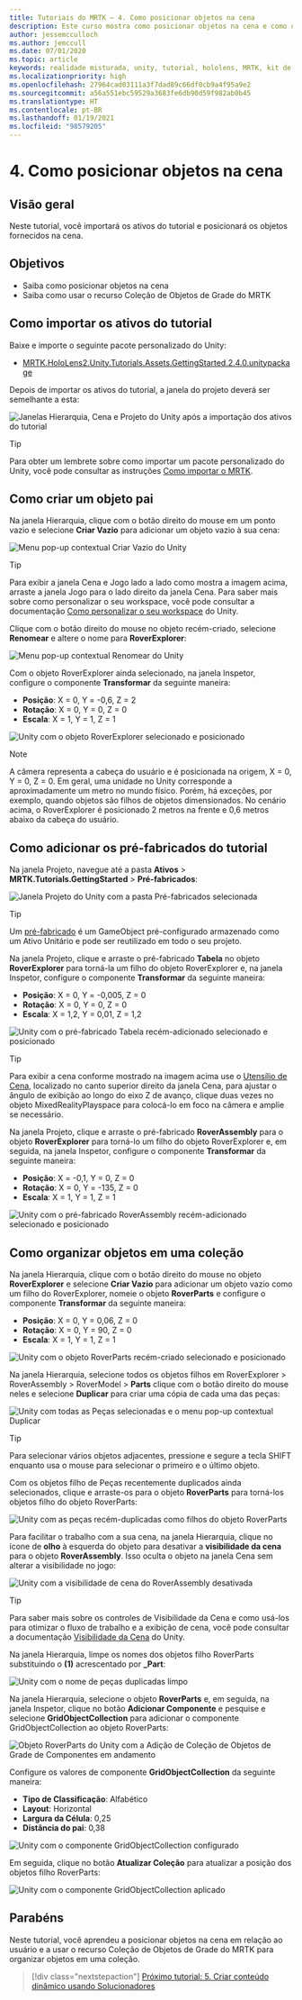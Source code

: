 ```yaml
---
title: Tutoriais do MRTK – 4. Como posicionar objetos na cena
description: Este curso mostra como posicionar objetos na cena e como usar o MRTK (Kit de Ferramentas de Realidade Misturada) para organizar objetos em uma grade.
author: jessemcculloch
ms.author: jemccull
ms.date: 07/01/2020
ms.topic: article
keywords: realidade misturada, unity, tutorial, hololens, MRTK, kit de ferramentas de realidade misturada, UWP, solucionadores, coleção de objetos de grade
ms.localizationpriority: high
ms.openlocfilehash: 27964cad03111a3f7dad89c66df0cb9a4f95a9e2
ms.sourcegitcommit: a56a551ebc59529a3683fe6db90d59f982ab0b45
ms.translationtype: HT
ms.contentlocale: pt-BR
ms.lasthandoff: 01/19/2021
ms.locfileid: "98579205"
---
```

# <a name="4-positioning-objects-in-the-scene"></a>4. Como posicionar objetos na cena

## <a name="overview"></a>Visão geral

Neste tutorial, você importará os ativos do tutorial e posicionará os objetos fornecidos na cena.

## <a name="objectives"></a>Objetivos

* Saiba como posicionar objetos na cena
* Saiba como usar o recurso Coleção de Objetos de Grade do MRTK

## <a name="importing-the-tutorial-assets"></a>Como importar os ativos do tutorial

Baixe e importe o seguinte pacote personalizado do Unity:

* [MRTK.HoloLens2.Unity.Tutorials.Assets.GettingStarted.2.4.0.unitypackage](https://github.com/microsoft/MixedRealityLearning/releases/download/getting-started-v2.4.0/MRTK.HoloLens2.Unity.Tutorials.Assets.GettingStarted.2.4.0.unitypackage)

Depois de importar os ativos do tutorial, a janela do projeto deverá ser semelhante a esta:

![Janelas Hierarquia, Cena e Projeto do Unity após a importação dos ativos do tutorial](images/mr-learning-base/base-04-section1-step1-1.png)

> [!TIP]
> Para obter um lembrete sobre como importar um pacote personalizado do Unity, você pode consultar as instruções [Como importar o MRTK](mr-learning-base-02.md#importing-the-mixed-reality-toolkit).

## <a name="creating-the-parent-object"></a>Como criar um objeto pai

Na janela Hierarquia, clique com o botão direito do mouse em um ponto vazio e selecione **Criar Vazio** para adicionar um objeto vazio à sua cena:

![Menu pop-up contextual Criar Vazio do Unity](images/mr-learning-base/base-04-section2-step1-1.png)

> [!TIP]
> Para exibir a janela Cena e Jogo lado a lado como mostra a imagem acima, arraste a janela Jogo para o lado direito da janela Cena. Para saber mais sobre como personalizar o seu workspace, você pode consultar a documentação <a href="https://docs.unity3d.com/Manual/CustomizingYourWorkspace.html" target="_blank">Como personalizar o seu workspace</a> do Unity.

Clique com o botão direito do mouse no objeto recém-criado, selecione **Renomear** e altere o nome para **RoverExplorer**:

![Menu pop-up contextual Renomear do Unity](images/mr-learning-base/base-04-section2-step1-2.png)

Com o objeto RoverExplorer ainda selecionado, na janela Inspetor, configure o componente **Transformar** da seguinte maneira:

* **Posição**: X = 0, Y = -0,6, Z = 2
* **Rotação**: X = 0, Y = 0, Z = 0
* **Escala**: X = 1, Y = 1, Z = 1

![Unity com o objeto RoverExplorer selecionado e posicionado](images/mr-learning-base/base-04-section2-step1-3.png)

> [!NOTE]
> A câmera representa a cabeça do usuário e é posicionada na origem, X = 0, Y = 0, Z = 0. Em geral, uma unidade no Unity corresponde a aproximadamente um metro no mundo físico. Porém, há exceções, por exemplo, quando objetos são filhos de objetos dimensionados. No cenário acima, o RoverExplorer é posicionado 2 metros na frente e 0,6 metros abaixo da cabeça do usuário.

## <a name="adding-the-tutorial-prefabs"></a>Como adicionar os pré-fabricados do tutorial

Na janela Projeto, navegue até a pasta **Ativos** > **MRTK.Tutorials.GettingStarted** > **Pré-fabricados**:

![Janela Projeto do Unity com a pasta Pré-fabricados selecionada](images/mr-learning-base/base-04-section3-step1-1.png)

> [!TIP]
> Um <a href="https://docs.unity3d.com/Manual/Prefabs.html" target="_blank">pré-fabricado</a> é um GameObject pré-configurado armazenado como um Ativo Unitário e pode ser reutilizado em todo o seu projeto.

Na janela Projeto, clique e arraste o pré-fabricado **Tabela** no objeto **RoverExplorer** para torná-la um filho do objeto RoverExplorer e, na janela Inspetor, configure o componente **Transformar** da seguinte maneira:

* **Posição**: X = 0, Y = -0,005, Z = 0
* **Rotação**: X = 0, Y = 0, Z = 0
* **Escala**: X = 1,2, Y = 0,01, Z = 1,2

![Unity com o pré-fabricado Tabela recém-adicionado selecionado e posicionado](images/mr-learning-base/base-04-section3-step1-2.png)

> [!TIP]
> Para exibir a cena conforme mostrado na imagem acima use o <a href="https://docs.unity3d.com/Manual/SceneViewNavigation.html" target="_blank">Utensílio de Cena</a>, localizado no canto superior direito da janela Cena, para ajustar o ângulo de exibição ao longo do eixo Z de avanço, clique duas vezes no objeto MixedRealityPlayspace para colocá-lo em foco na câmera e amplie se necessário.

Na janela Projeto, clique e arraste o pré-fabricado **RoverAssembly** para o objeto **RoverExplorer** para torná-lo um filho do objeto RoverExplorer e, em seguida, na janela Inspetor, configure o componente **Transformar** da seguinte maneira:

* **Posição**: X = -0,1, Y = 0, Z = 0
* **Rotação**: X = 0, Y = -135, Z = 0
* **Escala**: X = 1, Y = 1, Z = 1

![Unity com o pré-fabricado RoverAssembly recém-adicionado selecionado e posicionado](images/mr-learning-base/base-04-section3-step1-3.png)

## <a name="organizing-objects-in-a-collection"></a>Como organizar objetos em uma coleção

Na janela Hierarquia, clique com o botão direito do mouse no objeto **RoverExplorer** e selecione **Criar Vazio** para adicionar um objeto vazio como um filho do RoverExplorer, nomeie o objeto **RoverParts** e configure o componente **Transformar** da seguinte maneira:

* **Posição**: X = 0, Y = 0,06, Z = 0
* **Rotação**: X = 0, Y = 90, Z = 0
* **Escala**: X = 1, Y = 1, Z = 1

![Unity com o objeto RoverParts recém-criado selecionado e posicionado](images/mr-learning-base/base-04-section4-step1-1.png)

Na janela Hierarquia, selecione todos os objetos filhos em RoverExplorer > RoverAssembly > RoverModel > **Parts** clique com o botão direito do mouse neles e selecione **Duplicar** para criar uma cópia de cada uma das peças:

![Unity com todas as Peças selecionadas e o menu pop-up contextual Duplicar](images/mr-learning-base/base-04-section4-step1-2.png)

> [!TIP]
> Para selecionar vários objetos adjacentes, pressione e segure a tecla SHIFT enquanto usa o mouse para selecionar o primeiro e o último objeto.

Com os objetos filho de Peças recentemente duplicados ainda selecionados, clique e arraste-os para o objeto **RoverParts** para torná-los objetos filho do objeto RoverParts:

![Unity com as peças recém-duplicadas como filhos do objeto RoverParts](images/mr-learning-base/base-04-section4-step1-3.png)

Para facilitar o trabalho com a sua cena, na janela Hierarquia, clique no ícone de **olho** à esquerda do objeto para desativar a **visibilidade da cena** para o objeto **RoverAssembly**. Isso oculta o objeto na janela Cena sem alterar a visibilidade no jogo:

![Unity com a visibilidade de cena do RoverAssembly desativada](images/mr-learning-base/base-04-section4-step1-4.png)

> [!TIP]
> Para saber mais sobre os controles de Visibilidade da Cena e como usá-los para otimizar o fluxo de trabalho e a exibição de cena, você pode consultar a documentação <a href="https://docs.unity3d.com/Manual/SceneVisibility.html" target="_blank">Visibilidade da Cena</a> do Unity.

Na janela Hierarquia, limpe os nomes dos objetos filho RoverParts substituindo o **(1)** acrescentado por **_Part**:

![Unity com o nome de peças duplicadas limpo](images/mr-learning-base/base-04-section4-step1-5.png)

Na janela Hierarquia, selecione o objeto **RoverParts** e, em seguida, na janela Inspetor, clique no botão **Adicionar Componente** e pesquise e selecione **GridObjectCollection** para adicionar o componente GridObjectCollection ao objeto RoverParts:

![Objeto RoverParts do Unity com a Adição de Coleção de Objetos de Grade de Componentes em andamento](images/mr-learning-base/base-04-section4-step1-6.png)

Configure os valores de componente **GridObjectCollection** da seguinte maneira:

* **Tipo de Classificação**: Alfabético
* **Layout**: Horizontal
* **Largura da Célula**: 0,25
* **Distância do pai**: 0,38

![Unity com o componente GridObjectCollection configurado](images/mr-learning-base/base-04-section4-step1-7.png)

Em seguida, clique no botão **Atualizar Coleção** para atualizar a posição dos objetos filho RoverParts:

![Unity com o componente GridObjectCollection aplicado](images/mr-learning-base/base-04-section4-step1-8.png)

## <a name="congratulations"></a>Parabéns

Neste tutorial, você aprendeu a posicionar objetos na cena em relação ao usuário e a usar o recurso Coleção de Objetos de Grade do MRTK para organizar objetos em uma coleção.

> [!div class="nextstepaction"]
>[Próximo tutorial: 5. Criar conteúdo dinâmico usando Solucionadores](mr-learning-base-05.md)
